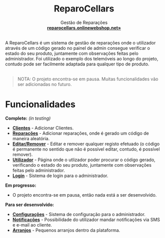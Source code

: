<p align="center">
  <a href="#">
    
  </a>
  <h1 align="center"><b>ReparoCellars</b></h1>
  <p align="center">
  Gestão de Reparações
    <br />
    <a href="[https://reparocellars.onlinewebshop.net](http://reparocellars.onlinewebshop.net/)"><strong>reparocellars.onlinewebshop.net»</strong></a>
    <br />
    <br />
  </p>
</p>
A ReparoCellars é um sistema de gestão de reparações onde o utilizador através de um código gerado no painel de admin consegue verificar o estado do seu produto, juntamente com observações feitas pelo administrador. Foi utilizado o exemplo dos telemóveis ao longo do projeto, contudo pode ser facilmente adaptada para qualquer tipo de produto.
<br/>
<br/>

  > NOTA: O projeto encontra-se em pausa. Muitas funcionalidades vão ser adicionadas no futuro.

# Funcionalidades

**Complete:** _(in testing)_

- **[Clientes](#features)** - Adicionar Clientes.
- **[Reparações](#features)** - Adicionar reparações, onde é gerado um código de maneira aleatória.
- **[Editar/Remover](#features)** - Editar e remover qualquer registo efetuado (o código é permanente no sentido que não é possível editar, contudo, é possível remover).
- **[Utilizador](#features)** - Página onde o utlizador poder procurar o código gerado, verificando o estado do seu produto, juntamente com observações feitas pelo administrador.
- **[Login](#features)** - Sistema de login para o administrador.

**Em progresso:**

- O projeto encontra-se em pausa, então nada está a ser desenvolvido.

**Para ser desenvolvido:**

- **[Configurações](#features)** - Sistema de configuração para o administrador.
- **[Notificações](#features)** - Possibilidade do utilizador mandar notificações via SMS e e-mail ao cliente.
- **[Arranjos](#features)** - Pequenos arranjos dentro da plataforma.
